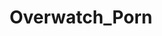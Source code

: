 ---
title: Overwatch_Porn
crosslinks:
- Rule34Overwatch
- rule34
- Overwatch
- OverwatchCirclejerk
- 3DPorncraft
- Ellie_Silk
- yiff
- pharmercy
- rule34_comics
- guro
- iateacrayon
- outercourse
- HealSluts
- MegTurney2
- ecchi
- WedgesNSFW
- 2Booty
- intercrural
- CumHentai
---